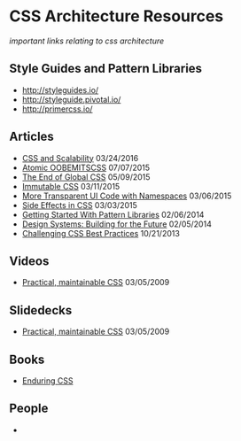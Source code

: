 # CSS Architecture Resources

_important links relating to css architecture_

## Style Guides and Pattern Libraries

- http://styleguides.io/
- http://styleguide.pivotal.io/
- http://primercss.io/

## Articles

- [CSS and Scalability](http://mrmrs.io/writing/2016/03/24/scalable-css/) 03/24/2016
- [Atomic OOBEMITSCSS](http://www.sitepoint.com/atomic-oobemitscss/) 07/07/2015
- [The End of Global CSS](https://medium.com/seek-ui-engineering/the-end-of-global-css-90d2a4a06284) 05/09/2015
- [Immutable CSS](http://csswizardry.com/2015/03/immutable-css/) 03/11/2015
- [More Transparent UI Code with Namespaces](http://csswizardry.com/2015/03/more-transparent-ui-code-with-namespaces/) 03/06/2015
- [Side Effects in CSS](http://philipwalton.com/articles/side-effects-in-css/) 03/03/2015
- [Getting Started With Pattern Libraries](http://alistapart.com/blog/post/getting-started-with-pattern-libraries/) 02/06/2014
- [Design Systems: Building for the Future](https://css-tricks.com/design-systems-building-future/) 02/05/2014
- [Challenging CSS Best Practices](https://www.smashingmagazine.com/2013/10/challenging-css-best-practices-atomic-approach/) 10/21/2013

## Videos

- [Practical, maintainable CSS](https://vimeo.com/3493226) 03/05/2009

## Slidedecks

- [Practical, maintainable CSS](http://www.slideshare.net/nataliedowne/practical-maintainable-css) 03/05/2009

## Books

- [Enduring CSS](http://ecss.io/) 

## People

-
